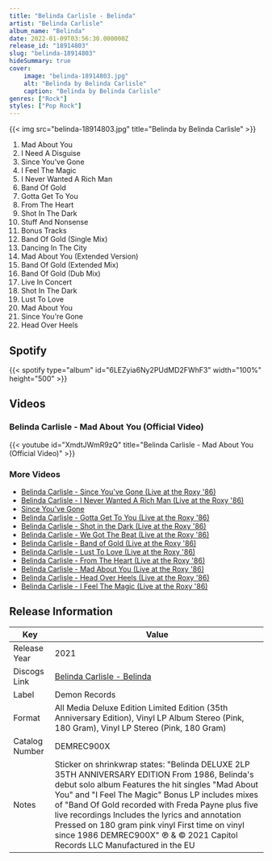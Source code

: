 ```yaml
---
title: "Belinda Carlisle - Belinda"
artist: "Belinda Carlisle"
album_name: "Belinda"
date: 2022-01-09T03:56:30.000000Z
release_id: "18914803"
slug: "belinda-18914803"
hideSummary: true
cover:
    image: "belinda-18914803.jpg"
    alt: "Belinda by Belinda Carlisle"
    caption: "Belinda by Belinda Carlisle"
genres: ["Rock"]
styles: ["Pop Rock"]
---
```


{{< img src="belinda-18914803.jpg" title="Belinda by Belinda Carlisle" >}}

<!-- section break -->

1. Mad About You
2. I Need A Disguise
3. Since You've Gone
4. I Feel The Magic
5. I Never Wanted A Rich Man
6. Band Of Gold
7. Gotta Get To You
8. From The Heart
9. Shot In The Dark
10. Stuff And Nonsense
11. Bonus Tracks
12. Band Of Gold (Single Mix)
13. Dancing In The City
14. Mad About You (Extended Version)
15. Band Of Gold (Extended Mix)
16. Band Of Gold (Dub Mix)
17. Live In Concert
18. Shot In The Dark
19. Lust To Love
20. Mad About You
21. Since You're Gone
22. Head Over Heels

<!-- section break -->


## Spotify
{{< spotify type="album" id="6LEZyia6Ny2PUdMD2FWhF3" width="100%" height="500" >}}



## Videos
### Belinda Carlisle - Mad About You (Official Video)
{{< youtube id="XmdtJWmR9zQ" title="Belinda Carlisle - Mad About You (Official Video)" >}}<br>

### More Videos

- [Belinda Carlisle - Since You've Gone (Live at the Roxy '86)](https://www.youtube.com/watch?v=CRje6i5v2lU)
- [Belinda Carlisle - I Never Wanted A Rich Man (Live at the Roxy '86)](https://www.youtube.com/watch?v=fiRvcRPZbK0)
- [Since You've Gone](https://www.youtube.com/watch?v=nevLWv97kg0)
- [Belinda Carlisle - Gotta Get To You (Live at the Roxy '86)](https://www.youtube.com/watch?v=dPorXIsQn1s)
- [Belinda Carlisle - Shot in the Dark (Live at the Roxy '86)](https://www.youtube.com/watch?v=cwB8Hb_HoN4)
- [Belinda Carlisle - We Got The Beat (Live at the Roxy '86)](https://www.youtube.com/watch?v=yM5NQFUYOc0)
- [Belinda Carlisle - Band of Gold (Live at the Roxy '86)](https://www.youtube.com/watch?v=O6dU8pu4y5E)
- [Belinda Carlisle - Lust To Love (Live at the Roxy '86)](https://www.youtube.com/watch?v=O9FM-Nq-6BE)
- [Belinda Carlisle - From The Heart (Live at the Roxy '86)](https://www.youtube.com/watch?v=3b86MoMpTwU)
- [Belinda Carlisle - Mad About You (Live at the Roxy '86)](https://www.youtube.com/watch?v=8AQaylM3Zpc)
- [Belinda Carlisle - Head Over Heels (Live at the Roxy '86)](https://www.youtube.com/watch?v=jchMy3mUBao)
- [Belinda Carlisle - I Feel The Magic (Live at the Roxy '86)](https://www.youtube.com/watch?v=resczd51Q30)


## Release Information
|  Key           | Value                                                |
| ---------------| ---------------------------------------------------- |
| Release Year   | 2021                                   |
| Discogs Link   | [Belinda Carlisle - Belinda](https://www.discogs.com/release/18914803-Belinda-Carlisle-Belinda) |
| Label          | Demon Records |
| Format         | All Media Deluxe Edition Limited Edition (35th Anniversary Edition), Vinyl LP Album Stereo (Pink, 180 Gram), Vinyl LP Stereo (Pink, 180 Gram) |
| Catalog Number | DEMREC900X |
| Notes | Sticker on shrinkwrap states:  "Belinda DELUXE 2LP 35TH ANNIVERSARY EDITION From 1986, Belinda's debut solo album Features the hit singles "Mad About You" and "I Feel The Magic" Bonus LP includes mixes of  "Band Of Gold recorded with Freda Payne plus five live recordings Includes the lyrics and annotation Pressed on 180 gram pink vinyl First time on vinyl since 1986 DEMREC900X"    ℗ & © 2021 Capitol Records LLC Manufactured in the EU   |
